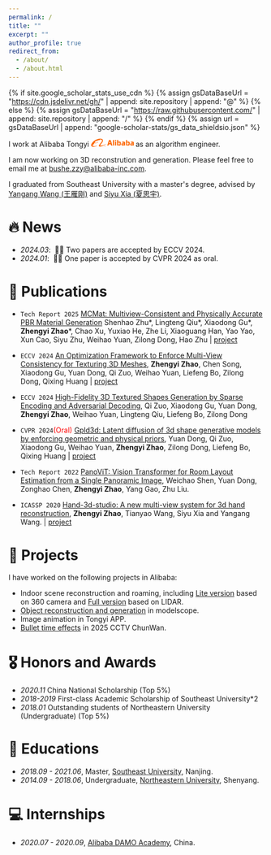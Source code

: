 ```yaml
---
permalink: /
title: ""
excerpt: ""
author_profile: true
redirect_from: 
  - /about/
  - /about.html
---
```


{% if site.google_scholar_stats_use_cdn %}
{% assign gsDataBaseUrl = "https://cdn.jsdelivr.net/gh/" | append: site.repository | append: "@" %}
{% else %}
{% assign gsDataBaseUrl = "https://raw.githubusercontent.com/" | append: site.repository | append: "/" %}
{% endif %}
{% assign url = gsDataBaseUrl | append: "google-scholar-stats/gs_data_shieldsio.json" %}

<span class='anchor' id='about-me'></span>


I work at Alibaba Tongyi <img src='./images/alibaba.png' style='width: 6em;'> as an algorithm engineer. 

I am now working on 3D reconstrution and generation. Please feel free to email me at [bushe.zzy@alibaba-inc.com](bushe.zzy@alibaba-inc.com).

I graduated from Southeast University with a master's degree, advised by [Yangang Wang (王雁刚)](https://www.yangangwang.com/) and [Siyu Xia (夏思宇)](https://www.siyuxia.com/). 


# 🔥 News
- *2024.03*: &nbsp;🎉🎉 Two papers are accepted by ECCV 2024. 
- *2024.01*: &nbsp;🎉🎉 One paper is accepted by CVPR 2024 as oral. 

# 📝 Publications 

- `Tech Report 2025` [MCMat: Multiview-Consistent and Physically Accurate PBR Material Generation](https://arxiv.org/abs/2412.14148) Shenhao Zhu*, Lingteng Qiu*, Xiaodong Gu*, **Zhengyi Zhao***, Chao Xu, Yuxiao He, Zhe Li, Xiaoguang Han, Yao Yao, Xun Cao, Siyu Zhu, Weihao Yuan, Zilong Dong, Hao Zhu | [project](https://lingtengqiu.github.io/2024/MCMat/)

- `ECCV 2024` [An Optimization Framework to Enforce Multi-View Consistency for Texturing 3D Meshes](https://arxiv.org/abs/2403.15559), **Zhengyi Zhao**, Chen Song, Xiaodong Gu, Yuan Dong, Qi Zuo, Weihao Yuan, Liefeng Bo, Zilong Dong, Qixing Huang | [project](https://aigc3d.github.io/ConsistenTex/)

- `ECCV 2024` [High-Fidelity 3D Textured Shapes Generation by Sparse Encoding and Adversarial Decoding](https://eccv.ecva.net/virtual/2024/poster/577), Qi Zuo, Xiaodong Gu, Yuan Dong, **Zhengyi Zhao**, Weihao Yuan, Lingteng Qiu, Liefeng Bo, Zilong Dong

- `CVPR 2024`<span style="color:red">(Oral)</span> [Gpld3d: Latent diffusion of 3d shape generative models by enforcing geometric and physical priors](https://openaccess.thecvf.com/content/CVPR2024/papers/Dong_GPLD3D_Latent_Diffusion_of_3D_Shape_Generative_Models_by_Enforcing_CVPR_2024_paper.pdf), Yuan Dong, Qi Zuo, Xiaodong Gu, Weihao Yuan, **Zhengyi Zhao**, Zilong Dong, Liefeng Bo, Qixing Huang | [project](https://aigc3d.github.io/GPLD3D/)

- `Tech Report 2022` [PanoViT: Vision Transformer for Room Layout Estimation from a Single Panoramic Image](https://arxiv.org/abs/2212.12156), Weichao Shen, Yuan Dong, Zonghao Chen, **Zhengyi Zhao**, Yang Gao, Zhu Liu. 
- `ICASSP 2020` [Hand-3d-studio: A new multi-view system for 3d hand reconstruction](https://www.yangangwang.com/papers/icassp2020-hand3dstudio/ZHAO-H3D-2020-02.pdf), **Zhengyi Zhao**, Tianyao Wang, Siyu Xia and Yangang Wang. | [project](https://www.yangangwang.com/papers/icassp2020-hand3dstudio/ZHAO-H3S-2020-02.html)

# 💾 Projects
I have worked on the following projects in Alibaba:
- Indoor scene reconstruction and roaming, including [Lite version](https://lyj.alibaba.com/#/) based on 360 camera and [Full version](https://www.holoworld.com.cn/)  based on LIDAR.
- [Object reconstruction and generation](https://modelscope.cn/studios/lelolul/3D_AIGC) in modelscope.
- Image animation in Tongyi APP.
- [Bullet time effects](https://www.bilibili.com/video/BV17KFhegEDn/?spm_id_from=333.788.recommend_more_video.0) in 2025 CCTV ChunWan.

# 🎖 Honors and Awards
- *2020.11*  China National Scholarship (Top 5%)
- *2018-2019*  First-class Academic Scholarship of Southeast University*2
- *2018.01*  Outstanding students of Northeastern University (Undergraduate) (Top 5%)

# 📖 Educations
- *2018.09 - 2021.06*, Master, [Southeast University](https://www.seu.edu.cn), Nanjing.
- *2014.09 - 2018.06*, Undergraduate, [Northeastern University](https://www.neu.edu.cn), Shenyang.


# 💻 Internships
- *2020.07 - 2020.09*, [Alibaba DAMO Academy](https://damo.alibaba.com/), China.